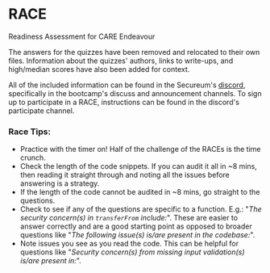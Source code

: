 # RACE
Readiness Assessment for CARE Endeavour


The answers for the quizzes have been removed and relocated to their own files. Information about the quizzes' authors, links to write-ups, and high/median scores have also been added for context.

All of the included information can be found in the Secureum's [discord](https://t.co/m9fMLfXhEU), specifically in the bootcamp's discuss and announcement channels. To sign up to participate in a RACE, instructions can be found in the discord's participate channel. 


### Race Tips:
- Practice with the timer on! Half of the challenge of the RACEs is the time crunch.
- Check the length of the code snippets. If you can audit it all in ~8 mins, then reading it straight through and noting all the issues before answering is a strategy.
- If the length of the code cannot be audited in ~8 mins, go straight to the questions.
- Check to see if any of the questions are specific to a function. E.g.: "_The security concern(s) in `transferFrom` include:_". These are easier to answer correctly and are a good starting point as opposed to broader questions like "_The following issue(s) is/are present in the codebase:_".
- Note issues you see as you read the code. This can be helpful for questions like "_Security concern(s) from missing input validation(s) is/are present in:_". 


